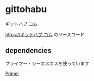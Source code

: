 # gittohabu
ギットハブ.コム


https://ギットハブ.コム のソースコード

## dependencies
プライマー・シーエスエスを使っています

[Primer](https://primer.github.io/)
